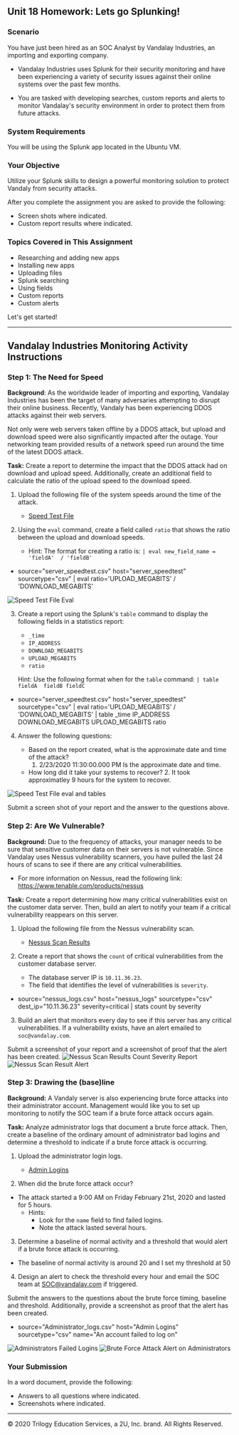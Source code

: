 ## Unit 18 Homework: Lets go Splunking!

### Scenario

You have just been hired as an SOC Analyst by Vandalay Industries, an importing and exporting company.
 
- Vandalay Industries uses Splunk for their security monitoring and have been experiencing a variety of security issues against their online systems over the past few months. 
 
- You are tasked with developing searches, custom reports and alerts to monitor Vandalay's security environment in order to protect them from future attacks.


### System Requirements 

You will be using the Splunk app located in the Ubuntu VM.


### Your Objective 

Utilize your Splunk skills to design a powerful monitoring solution to protect Vandaly from security attacks.

After you complete the assignment you are asked to provide the following:

- Screen shots where indicated.
- Custom report results where indicated.

### Topics Covered in This Assignment

- Researching and adding new apps
- Installing new apps
- Uploading files
- Splunk searching
- Using fields
- Custom reports
- Custom alerts

Let's get started!

---

## Vandalay Industries Monitoring Activity Instructions


### Step 1: The Need for Speed 

**Background**: As the worldwide leader of importing and exporting, Vandalay Industries has been the target of many adversaries attempting to disrupt their online business. Recently, Vandaly has been experiencing DDOS attacks against their web servers.

Not only were web servers taken offline by a DDOS attack, but upload and download speed were also significantly impacted after the outage. Your networking team provided results of a network speed run around the time of the latest DDOS attack.

**Task:** Create a report to determine the impact that the DDOS attack had on download and upload speed. Additionally, create an additional field to calculate the ratio of the upload speed to the download speed.


1.  Upload the following file of the system speeds around the time of the attack.
    - [Speed Test File](resources/server_speedtest.csv)

2. Using the `eval` command, create a field called `ratio` that shows the ratio between the upload and download speeds.
   - Hint: The format for creating a ratio is: `| eval new_field_name = 'fieldA'  / 'fieldB'`
- source="server_speedtest.csv" host="server_speedtest" sourcetype="csv" | eval ratio='UPLOAD_MEGABITS' / 'DOWNLOAD_MEGABITS'
  
![Speed Test File Eval](https://user-images.githubusercontent.com/90003359/151040129-e48307dd-aa0c-4a4c-b4c0-b04db9b0d2db.png)

3. Create a report using the Splunk's `table` command to display the following fields in a statistics report:
    - `_time`
    - `IP_ADDRESS`
    - `DOWNLOAD_MEGABITS`
    - `UPLOAD_MEGABITS`
    - `ratio`
  
   Hint: Use the following format when for the `table` command: `| table fieldA  fieldB fieldC`
- source="server_speedtest.csv" host="server_speedtest" sourcetype="csv" | eval ratio='UPLOAD_MEGABITS' / 'DOWNLOAD_MEGABITS' | table _time IP_ADDRESS DOWNLOAD_MEGABITS UPLOAD_MEGABITS ratio

4. Answer the following questions:

    - Based on the report created, what is the approximate date and time of the attack? 
      1. 2/23/2020 11:30:00.000 PM Is the approximate date and time.
    - How long did it take your systems to recover?
      2. It took approximatley 9 hours for the system to recover.
      
![Speed Test File eval and tables](https://user-images.githubusercontent.com/90003359/151040190-2f5690a9-95f9-4fd9-b1c5-ed62371262a9.png)

Submit a screen shot of your report and the answer to the questions above.
 
### Step 2: Are We Vulnerable? 

**Background:**  Due to the frequency of attacks, your manager needs to be sure that sensitive customer data on their servers is not vulnerable. Since Vandalay uses Nessus vulnerability scanners, you have pulled the last 24 hours of scans to see if there are any critical vulnerabilities.

  - For more information on Nessus, read the following link: https://www.tenable.com/products/nessus

**Task:** Create a report determining how many critical vulnerabilities exist on the customer data server. Then, build an alert to notify your team if a critical vulnerability reappears on this server.

1. Upload the following file from the Nessus vulnerability scan.
   - [Nessus Scan Results](resources/nessus_logs.csv)

2. Create a report that shows the `count` of critical vulnerabilities from the customer database server.
   - The database server IP is `10.11.36.23`.
   - The field that identifies the level of vulnerabilities is `severity`.
- source="nessus_logs.csv" host="nessus_logs" sourcetype="csv" dest_ip="10.11.36.23" severity=critical | stats count by severity
      
3. Build an alert that monitors every day to see if this server has any critical vulnerabilities. If a vulnerability exists, have an alert emailed to `soc@vandalay.com`.

Submit a screenshot of your report and a screenshot of proof that the alert has been created.
![Nessus Scan Results Count Severity Report](https://user-images.githubusercontent.com/90003359/151046762-51dab79d-81f4-40b8-bb28-b64e09a0813a.png)
![Nessus Scan Result Alert](https://user-images.githubusercontent.com/90003359/151046796-3fc50f99-f1c7-4bbc-8353-0d10de0282e5.png)


### Step 3: Drawing the (base)line

**Background:**  A Vandaly server is also experiencing brute force attacks into their administrator account. Management would like you to set up monitoring to notify the SOC team if a brute force attack occurs again.


**Task:** Analyze administrator logs that document a brute force attack. Then, create a baseline of the ordinary amount of administrator bad logins and determine a threshold to indicate if a brute force attack is occurring.

1. Upload the administrator login logs.
   - [Admin Logins](resources/Administrator_logs.csv)

2. When did the brute force attack occur?
- The attack started a 9:00 AM on Friday February 21st, 2020 and lasted for 5 hours.
   - Hints:
     - Look for the `name` field to find failed logins.
     - Note the attack lasted several hours.

      
3. Determine a baseline of normal activity and a threshold that would alert if a brute force attack is occurring.
- The baseline of normal activity is around 20 and I set my threshold at 50

4. Design an alert to check the threshold every hour and email the SOC team at SOC@vandalay.com if triggered. 

Submit the answers to the questions about the brute force timing, baseline and threshold. Additionally, provide a screenshot as proof that the alert has been created.
 - source="Administrator_logs.csv" host="Admin Logins" sourcetype="csv" name="An account failed to log on"
 
 ![Administrators Failed Logins](https://user-images.githubusercontent.com/90003359/151052312-988f461f-1ded-40e2-9a7e-174810e2d564.png)
 ![Brute Force Attack Alert on Administrators](https://user-images.githubusercontent.com/90003359/151052341-29071121-d013-41d3-9fb6-729a9687d315.png)

### Your Submission
  
In a word document, provide the following:
  - Answers to all questions where indicated. 
  - Screenshots where indicated.

---

© 2020 Trilogy Education Services, a 2U, Inc. brand. All Rights Reserved.

